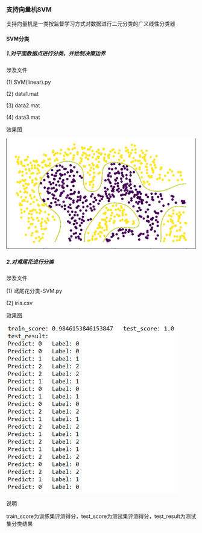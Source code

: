 ### 支持向量机SVM
支持向量机是一类按监督学习方式对数据进行二元分类的广义线性分类器
#### SVM分类
##### 1.对平面数据点进行分类，并绘制决策边界


涉及文件

(1) SVM(linear).py

(2) data1.mat

(3) data2.mat

(4) data3.mat


效果图

![image](https://github.com/jiaozi12/Algorithmic-Implementation/blob/master/%E6%9C%BA%E5%99%A8%E5%AD%A6%E4%B9%A0/%E6%94%AF%E6%8C%81%E5%90%91%E9%87%8F%E6%9C%BASVM/image/SVM%E6%95%88%E6%9E%9C%E5%9B%BE.png)


##### 2.对鸢尾花进行分类


涉及文件

(1) 鸢尾花分类-SVM.py

(2) iris.csv


效果图

![image](https://github.com/jiaozi12/Algorithmic-Implementation/blob/master/%E6%9C%BA%E5%99%A8%E5%AD%A6%E4%B9%A0/%E6%94%AF%E6%8C%81%E5%90%91%E9%87%8F%E6%9C%BASVM/image/%E9%B8%A2%E5%B0%BE%E8%8A%B1%E5%88%86%E7%B1%BB.png)


说明

train_score为训练集评测得分，test_score为测试集评测得分，test_result为测试集分类结果
